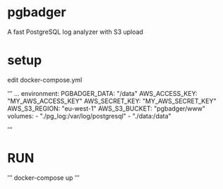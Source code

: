 # pgbadger

A fast PostgreSQL log analyzer with S3 upload

# setup

edit docker-compose.yml

’’’
...
    environment:
      PGBADGER_DATA: "/data"
      AWS_ACCESS_KEY: "MY_AWS_ACCESS_KEY"
      AWS_SECRET_KEY: "MY_AWS_SECRET_KEY"
      AWS_S3_REGION: "eu-west-1"
      AWS_S3_BUCKET: "pgbadger/www"
    volumes:
      - "./pg_log:/var/log/postgresql"
      - "./data:/data"

’’’

# RUN

’’’
docker-compose up 
’’’